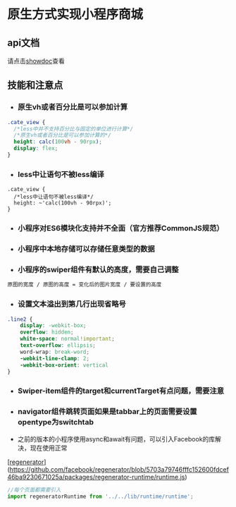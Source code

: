 # 原生方式实现小程序商城

## api文档

请点击[showdoc](https://www.showdoc.cc/128719739414963?page_id=2513235043485226)查看

## 技能和注意点

- ### 原生vh或者百分比是可以参加计算

```css
.cate_view {
  /*less中并不支持百分比与固定的单位进行计算*/
  /*原生vh或者百分比是可以参加计算的*/
  height: calc(100vh - 90rpx);
  display: flex;
}
```

- ### less中让语句不被less编译

```less
.cate_view {
  /*less中让语句不被less编译*/
  height: ~'calc(100vh - 90rpx)';
}
```

- ### 小程序对ES6模块化支持并不全面（官方推荐CommonJS规范）

- ### 小程序中本地存储可以存储任意类型的数据

- ### 小程序的swiper组件有默认的高度，需要自己调整

```css
原图的宽度 / 原图的高度 = 变化后的图片宽度 / 要设置的高度
```

- ### 设置文本溢出到第几行出现省略号

```css
.line2 {
    display: -webkit-box;
    overflow: hidden;
    white-space: normal!important;
    text-overflow: ellipsis;
    word-wrap: break-word;
    -webkit-line-clamp: 2;
    -webkit-box-orient: vertical
}
```

- ### Swiper-item组件的target和currentTarget有点问题，需要注意

- ### navigator组件跳转页面如果是tabbar上的页面需要设置opentype为switchtab

- 之前的版本的小程序使用async和await有问题，可以引入Facebook的库解决，现在使用正常

[[regenerator](https://github.com/facebook/regenerator)](https://github.com/facebook/regenerator/blob/5703a79746fffc152600fdcef46ba9230671025a/packages/regenerator-runtime/runtime.js)

```js
//每个页面都需要引入
import regeneratorRuntime from '../../lib/runtime/runtime';
```

